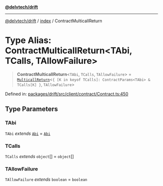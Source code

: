 [**@delvtech/drift**](../../README.md)

***

[@delvtech/drift](../../README.md) / [index](../README.md) / ContractMulticallReturn

# Type Alias: ContractMulticallReturn\<TAbi, TCalls, TAllowFailure\>

> **ContractMulticallReturn**\<`TAbi`, `TCalls`, `TAllowFailure`\> = [`MulticallReturn`](MulticallReturn.md)\<`{ [K in keyof TCalls]: ContractParams<TAbi> & TCalls[K] }`, `TAllowFailure`\>

Defined in: [packages/drift/src/client/contract/Contract.ts:450](https://github.com/delvtech/drift/blob/95370f81f9813e8d583ed884b0b07657be0d8f2c/packages/drift/src/client/contract/Contract.ts#L450)

## Type Parameters

### TAbi

`TAbi` *extends* [`Abi`](Abi.md) = [`Abi`](Abi.md)

### TCalls

`TCalls` *extends* `object`[] = `object`[]

### TAllowFailure

`TAllowFailure` *extends* `boolean` = `boolean`
